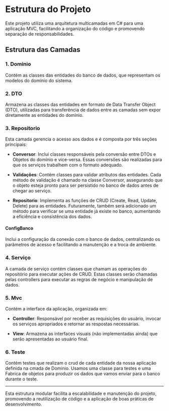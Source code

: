 # Estrutura do Projeto

Este projeto utiliza uma arquitetura multicamadas em C# para uma aplicação MVC, facilitando a organização do código e promovendo separação de responsabilidades.

## Estrutura das Camadas

### 1. Dominio
Contém as classes das entidades do banco de dados, que representam os modelos do domínio do sistema.

### 2. DTO
Armazena as classes das entidades em formato de Data Transfer Object (DTO), utilizadas para transferência de dados entre as camadas sem expor diretamente as entidades do domínio.

### 3. Repositorio
Esta camada gerencia o acesso aos dados e é composta por três seções principais:

   - **Conversor**: Inclui classes responsáveis pela conversão entre DTOs e Objetos do domínio e vice-versa. Essas conversões são realizadas para que os serviços trabalhem com o formato adequado.

   - **Validações**: Contém classes para validar atributos das entidades. Cada método de validação é chamado na classe Conversor, assegurando que o objeto esteja pronto para ser persistido no banco de dados antes de chegar ao serviço.

   - **Repositorio**: Implementa as funções de CRUD (Create, Read, Update, Delete) para as entidades. Futuramente, também será adicionado um método para verificar se uma entidade já existe no banco, aumentando a eficiência e consistência dos dados.

#### ConfigBanco
Inclui a configuração da conexão com o banco de dados, centralizando os parâmetros de acesso e facilitando a manutenção e a troca de ambiente.

### 4. Serviço
A camada de serviço contém classes que chamam as operações do repositório para executar ações de CRUD. Estas classes serão chamadas pelas controllers para executar as regras de negócio e manipulação de dados.

### 5. Mvc
Contém a interface da aplicação, organizada em:

   - **Controller**: Responsável por receber as requisições do usuário, invocar os serviços apropriados e retornar as respostas necessárias.
   
   - **View**: Armazena as interfaces visuais (não implementadas ainda) que serão apresentadas ao usuário final.

### 6. Teste
Contém testes que realizam o crud de cada entidade da nossa aplicação definida na cmada de Dominio.
Usamos uma classe para testes e uma Fabrica de objetos para produzir os dados que vamos enviar para o banco durante o teste.

---

Esta estrutura modular facilita a escalabilidade e manutenção do projeto, promovendo a reutilização de código e a aplicação de boas práticas de desenvolvimento.
